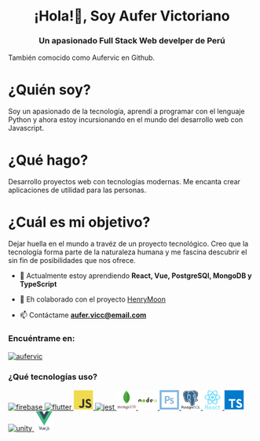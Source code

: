 <h1 align="center">¡Hola!👋, Soy Aufer Victoriano</h1>
<h3 align="center">Un apasionado Full Stack Web develper de Perú</h3>

También comocido como Aufervic en Github.

# **¿Quién soy?**

Soy un apasionado de la tecnología, aprendí a programar con el lenguaje Python y ahora estoy incursionando en el mundo del desarrollo web con Javascript.

# **¿Qué hago?**

Desarrollo proyectos web con tecnologías modernas. Me encanta crear aplicaciones de utilidad para las personas.

# **¿Cuál es mi objetivo?**

Dejar huella en el mundo a travéz de un proyecto tecnológico.
Creo que la tecnología forma parte de la naturaleza humana y me fascina descubrir el sin fin de posibilidades que nos ofrece.

- 🌱 Actualmente estoy aprendiendo **React, Vue, PostgreSQl, MongoDB y TypeScript**

- 👯 Eh colaborado con el proyecto [HenryMoon](https://henrymoon.vercel.app/)

- 📫 Contáctame **aufer.vicc@email.com**

<h3 align="left">Encuéntrame en:</h3>
<p align="left">
<a href="https://linkedin.com/in/aufervic" target="blank"><img align="center" src="https://raw.githubusercontent.com/rahuldkjain/github-profile-readme-generator/master/src/images/icons/Social/linked-in-alt.svg" alt="aufervic" height="30" width="40" /></a>
</p>

<h3 align="left">¿Qué tecnologías uso?</h3>
<p align="left"> <a href="https://firebase.google.com/" target="_blank" rel="noreferrer"> <img src="https://www.vectorlogo.zone/logos/firebase/firebase-icon.svg" alt="firebase" width="40" height="40"/> </a> <a href="https://flutter.dev" target="_blank" rel="noreferrer"> <img src="https://www.vectorlogo.zone/logos/flutterio/flutterio-icon.svg" alt="flutter" width="40" height="40"/> </a> <a href="https://developer.mozilla.org/en-US/docs/Web/JavaScript" target="_blank" rel="noreferrer"> <img src="https://raw.githubusercontent.com/devicons/devicon/master/icons/javascript/javascript-original.svg" alt="javascript" width="40" height="40"/> </a> <a href="https://jestjs.io" target="_blank" rel="noreferrer"> <img src="https://www.vectorlogo.zone/logos/jestjsio/jestjsio-icon.svg" alt="jest" width="40" height="40"/> </a> <a href="https://www.mongodb.com/" target="_blank" rel="noreferrer"> <img src="https://raw.githubusercontent.com/devicons/devicon/master/icons/mongodb/mongodb-original-wordmark.svg" alt="mongodb" width="40" height="40"/> </a> <a href="https://nodejs.org" target="_blank" rel="noreferrer"> <img src="https://raw.githubusercontent.com/devicons/devicon/master/icons/nodejs/nodejs-original-wordmark.svg" alt="nodejs" width="40" height="40"/> </a> <a href="https://www.photoshop.com/en" target="_blank" rel="noreferrer"> <img src="https://raw.githubusercontent.com/devicons/devicon/master/icons/photoshop/photoshop-line.svg" alt="photoshop" width="40" height="40"/> </a> <a href="https://www.postgresql.org" target="_blank" rel="noreferrer"> <img src="https://raw.githubusercontent.com/devicons/devicon/master/icons/postgresql/postgresql-original-wordmark.svg" alt="postgresql" width="40" height="40"/> </a> <a href="https://reactjs.org/" target="_blank" rel="noreferrer"> <img src="https://raw.githubusercontent.com/devicons/devicon/master/icons/react/react-original-wordmark.svg" alt="react" width="40" height="40"/> </a> <a href="https://www.typescriptlang.org/" target="_blank" rel="noreferrer"> <img src="https://raw.githubusercontent.com/devicons/devicon/master/icons/typescript/typescript-original.svg" alt="typescript" width="40" height="40"/> </a> <a href="https://unity.com/" target="_blank" rel="noreferrer"> <img src="https://www.vectorlogo.zone/logos/unity3d/unity3d-icon.svg" alt="unity" width="40" height="40"/> </a> <a href="https://vuejs.org/" target="_blank" rel="noreferrer"> <img src="https://raw.githubusercontent.com/devicons/devicon/master/icons/vuejs/vuejs-original-wordmark.svg" alt="vuejs" width="40" height="40"/> </a> </p>